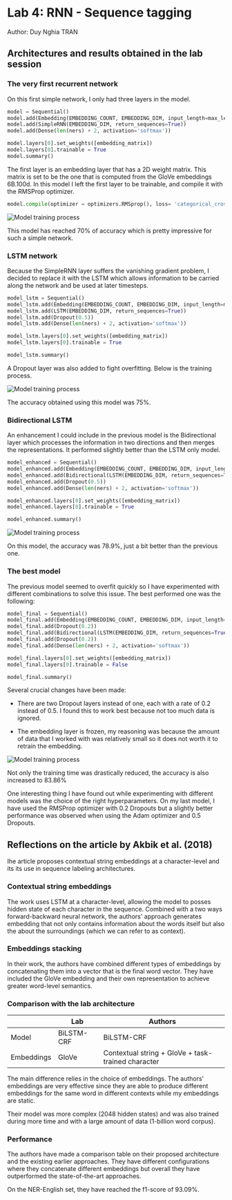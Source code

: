 # Lab 4: RNN - Sequence tagging

Author: Duy Nghia TRAN

## Architectures and results obtained in the lab session

### The very first recurrent network

On this first simple network, I only had three layers in the model.

```Python
model = Sequential()
model.add(Embedding(EMBEDDING_COUNT, EMBEDDING_DIM, input_length=max_len))
model.add(SimpleRNN(EMBEDDING_DIM, return_sequences=True))
model.add(Dense(len(ners) + 2, activation='softmax'))

model.layers[0].set_weights([embedding_matrix])
model.layers[0].trainable = True
model.summary()
```

The first layer is an embedding layer that has a 2D weight matrix. This matrix is set to be the one that is computed from the GloVe embeddings 6B.100d. In this model I left the first layer to be trainable, and compile it with the RMSProp optimizer.

```Python
model.compile(optimizer = optimizers.RMSprop(), loss= 'categorical_crossentropy', metrics=['acc'])
```

![Model training process](im/model_1.png)

This model has reached 70% of accuracy which is pretty impressive for such a simple network.

### LSTM network

Because the SimpleRNN layer suffers the vanishing gradient problem, I decided to replace it with the LSTM which allows information to be carried along the network and be used at later timesteps.

```Python
model_lstm = Sequential()
model_lstm.add(Embedding(EMBEDDING_COUNT, EMBEDDING_DIM, input_length=max_len))
model_lstm.add(LSTM(EMBEDDING_DIM, return_sequences=True))
model_lstm.add(Dropout(0.5))
model_lstm.add(Dense(len(ners) + 2, activation='softmax'))

model_lstm.layers[0].set_weights([embedding_matrix])
model_lstm.layers[0].trainable = True

model_lstm.summary()
```

A Dropout layer was also added to fight overfitting. Below is the training process.

![Model training process](im/model_2.png)

The accuracy obtained using this model was 75%.

### Bidirectional LSTM

An enhancement I could include in the previous model is the Bidirectional layer which processes the information in two directions and then merges the representations. It performed slightly better than the LSTM only model.

```Python
model_enhanced = Sequential()
model_enhanced.add(Embedding(EMBEDDING_COUNT, EMBEDDING_DIM, input_length=max_len))
model_enhanced.add(Bidirectional(LSTM(EMBEDDING_DIM, return_sequences=True)))
model_enhanced.add(Dropout(0.5))
model_enhanced.add(Dense(len(ners) + 2, activation='softmax'))

model_enhanced.layers[0].set_weights([embedding_matrix])
model_enhanced.layers[0].trainable = True

model_enhanced.summary()
```

![Model training process](im/model_3.png)

On this model, the accuracy was 78.9%, just a bit better than the previous one.

### The best model

The previous model seemed to overfit quickly so I have experimented with different combinations to solve this issue. The best performed one was the following:

```Python
model_final = Sequential()
model_final.add(Embedding(EMBEDDING_COUNT, EMBEDDING_DIM, input_length=max_len))
model_final.add(Dropout(0.2))
model_final.add(Bidirectional(LSTM(EMBEDDING_DIM, return_sequences=True)))
model_final.add(Dropout(0.2))
model_final.add(Dense(len(ners) + 2, activation='softmax'))

model_final.layers[0].set_weights([embedding_matrix])
model_final.layers[0].trainable = False

model_final.summary()
```

Several crucial changes have been made:

- There are two Dropout layers instead of one, each with a rate of 0.2 instead of 0.5. I found this to work best because not too much data is ignored.

- The embedding layer is frozen, my reasoning was because the amount of data that I worked with was relatively small so it does not worth it to retrain the embedding.

![Model training process](im/model_4.png)

Not only the training time was drastically reduced, the accuracy is also increased to 83.86%

One interesting thing I have found out while experimenting with different models was the choice of the right hyperparameters. On my last model, I have used the RMSProp optimizer with 0.2 Dropouts but a slightly better performance was observed when using the Adam optimizer and 0.5 Dropouts.

## Reflections on the article by Akbik et al. (2018)

Ihe article proposes contextual string embeddings at a character-level and its its use in sequence labeling architectures.

### Contextual string embeddings

The work uses LSTM at a character-level, allowing the model to posses hidden state of each character in the sequence. Combined with a two ways forward-backward neural network, the authors' approach generates embedding that not only contains information about the words itself but also the about the surroundings (which we can refer to as context).

### Embeddings stacking

In their work, the authors have combined different types of embeddings by concatenating them into a vector that is the final word vector. They have included the GloVe embedding and their own representation to achieve greater word-level semantics.

### Comparison with the lab architecture


|            | Lab        | Authors                                           |
| ---------- | ---------- | ------------------------------------------------- |
| Model      | BiLSTM-CRF | BiLSTM-CRF                                        |
| Embeddings | GloVe      | Contextual string + GloVe + task-trained character |

The main difference relies in the choice of embeddings. The authors' embeddings are very effective since they are able to produce different embeddings for the same word in different contexts while my embeddings are static.

Their model was more complex (2048 hidden states) and was also trained during more time and with a large amount of data (1-billion word corpus).

### Performance

The authors have made a comparison table on their proposed architecture and the existing earlier approaches. They have different configurations where they concatenate different embeddings but overall they have outperformed the state-of-the-art approaches.

On the NER-English set, they have reached the f1-score of 93.09%.